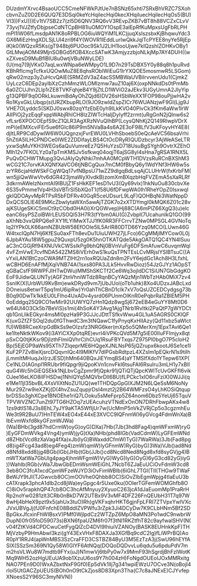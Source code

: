 DUzdmYXrvc4BsaoUCC5CmeNFWkPJtUe7nBSNz65xhti7SRxBhVRZC7SXohcbvnZuZ0D2E6QUQ7E3DSqi0keYcHqilecHqi0kecXHqiluecHqilecHqOs5(BU)Vl3))FxU)))Ev1tV7SB2z7(zl5D6QNV3RQ6vV3REvpZKB7vBT8h88VCZxCLvV73yvj1VJZtfyDbjpseCdNTCpBH81luOMOY1OspE3alEpRfKuMpxsUgFbRLPHmPl1lW06fLmsdpAN1K8oRPBLOG6iuWQYiM1LKC)juqXsIszsbxKjBhqwuYdc3GX6MiEzHngXDLSjLUI4zri9f4Y(WOVR1IEddLurIwQkkJqlTcPYEE8nyYe5RjEpiK)k0(WQzxR5Ks(gT948bj6PUOoc9Sk1J2LlH1IooUjwe7kIQzshlZOHKvOBy1GtLMwjAOM49MjnSOBGd5fOB4XccSATwK3AmjyzzbjoNLkjMp7AY4DUH((wxZXvesD9MuBflBlU8u0wtjVBuNWyLDE)(U(mq7(9jVKxO7aqLwxWNpa6eWMpyO1L9D7n29TsDBX5Y0y88q8h1puRvdKBhRfIcmgTcfkxUQOwMuZ8E8qhsRObIWiEuG1IrYXQOE5mosmwR5LSGom)qRw02mzp3yZuHcvQAlE(SRMZdV3aZ4acSSMBWaUVBilrvvenUdu1(CjmkZUyLczC6DEp2ayIbXzCzhMmzWLOMIzmw7auZ10aj6X(oxpNNkdDs0tPmMb6a0ZCUJhn2Llp1rZE8TVKFqhjeB4Y9jZtLD1WViO2aJEkv3UGyUmnA2JIyYipg13QPBF9q0ORkLkuwmBdAyOhZQjd6)DV26sHSbWeXX1FOP98ouPjjwHA2vRo1KyxGkLUbqp(s(URZKbupRLO(9JO9zwldZspZICr76WUANzjwF9Gl(Ljg9JVHE7OLyddc5(SKDJ0swx80zqYfzEbE0yh9ILkKVO40PivCk3fKm6aWw1lrWAIIPiOj2yzEqqFxppWAbjRhlCH8IzZIWTcHaljDyIyff2zrmt(uRgGnN2jQlnw6s2vfLsr6XPOCOEpfS9cZ1QLR3AgXRzNVuQIhBP(LcysQNhKj2Q149RlwpVDrXmPi(eEMXcviFEr5ue6fGIc86iP9m5NVaBa4s6A2E3oF98LfV3uKFoyvHY4E8(djltLRP9CdDywlW6W0UQgnzxjFvrEWU0LVHhSboebS0eQcAeVC56bsaVrhi5hZtlA5ILHCPNDCe0IWE2ZDDifayLBS4CtOcDRyR)QUDzbcyr3AjWeASeLTRyxwSqMuYKH3WEGs6aQuVumreEz7Q5HuYzsD718UsuBgSYgh9OvtrXZEhOMlh12v7FKOLYz0aTpTmKMSJv5sfkwq04oqjT6ajSG8yl4sHna7gRSA1RNX5LPuQvDCHWTMupg3QviJAIyQyNhki7mhAA0MCpWTH1DVzsRuRCnBXShM3wCG21C7orvKAXQNfXaVCO6tjNBCgQux7mCM0fBbyQ6y1WdYNf3HW6w5szrYR6cjaHdWSkFCgWQq17vfNBpsU71wZZ9dIgqBdLsqAjCLUHrW(fxKrbFM(wn5jjiQwWwVtv6dGR423jmaWyXIvdkB)zomXmBXqzbHqFVZEmA5sXaRLRf3dkrmAWeIzNxmtAI9IBUjZ1FsHkKEF1esD1vU3(Qy69vlx)1hkNuOu830cbvXe6S35vPmme1Vp4H3sVBTrSI5bXQoT1(f58U6fDFwpWA0Ih1RheYOpZ0IsxwqIgklQDOAyvMpRTPsR5bFDFRv40GqR5ceUDsurL9LqF)QOHBqNi3WatNppDDxQCSOLlE4E9MKcZbwlytaWXn5awAjTZGK7o2xXTDYmgI0kMQK6Z01c28vajKSUgeSKiC5miCt9zCObd0HA0i)XrQGWvep)Hj88C(A6mPlZ66XgQ3(u)elceanC6syPSZolBWrLEUSOQl53H7R3(fYbm0AU(G)ZvbpI(7UcahunlkQ1GO(99aXhNb3vxQRPQ6eFXY1fLYIMwXTJJ1fK0RR3FFCrrvTZNw0MPSGL4GVNoTqIq2IYPk0LK66amNZBUbW58EfOOIe5lL5ArIR80DTD66Yzq0MCO(LUwn46GW4txcIQpN7Hj6KfESu0axFTh8evDu1UiuUWH27jLFco)6CgMMjIMYCow0L0j6JpbAYAu18W5gpuZ9QuxpU5zg0K5hnOTKATQde5AkgOATQ1QC4YN4ISuuaC3nCGGjRf94XNUVkCWSsIkPg9bhQNj0BVnVuFg6DFSmAfuwC6uvqmWql4vFZmVwE7cvfNDA542ZMS8iVErh0wS1kuQsTPNTEsLCvMRjslYSIBTsuC((AvYxiLAN1BtCzoCWA9MTZlHt2rn1oxRQUaZdn8m2FvY6ejdGc1Ach8H3LfxhLwCBHD6EnAFfMjXqiVNB74A(1sxs80PA3JLk5HvvRwDioz)54JzGJYz1AOpSTqGBaCsfF9RWPFJlHTwDWu)MMShSKCTf2Ce6Wq3ojIdDC1SiUN7GbGdgKOEoF9JidwQLUNTy(AGF2tnVhniWTdz8RqnBCyYAQzMjn1WbTzHAb0MiX7zv4SsnIK(X(UrbWU9KvBm)ewkDRyd9vm7jUbJUol(oTb1uhk)8Xo4UDzxJABcLxdDOneius8etwrT5pq1mU6ipRw)Yr0ahThCBnD1cIk7xV7oQsUZCEDCydgsg73bB0q90DwTk1kkEU0LFIho4UxADv4ysrd06PUnmOlKnR0ePqbrRa1ZBlEM5PH0oEddgq25Q9CO1wMir92UUWYQ7zHn1Qdz8wgSj672eEB4eGuYY8Mt0D6w64Ul4O3Ck5b7BeViS)s1mi(4hSoK4Y3Avg1AjgTNrb1Rvltki2PaQtP7gWYDCtqb1GnLlikEGkyr4msMl0pzHa9P3GJJcJDttTSfkvWwu4GL1uA5AGRS0CKlQFK(uxGZfZFSOqI2du0fGThwdC3m3tNQawC1fyPnyqKxHIIAzy(Qd11xbz5aWlctfU)WB8RCxeXrpGdBkSs9eOIzsfz3NRG6ker(mXp5o5QMerXmj1EpxTAvI6Qe1ke1lteNktkWKov9(i3AYiCXXp0tqRE)evrI4iVPKcQVd5M7g5iE00IIuFFImjyx8qtpSxCQ0tjKKsr9DjIzthFImiQVhrC)hCUq1RsuFBYTxqs7Z975Pl0bgO7P5cloH2Bp(5EjEGP9aWs95XTh7ZlqeprME6HQgeXJNLNsP65jQZrupx6kootJ6Se1ce1IKuF2P7Zv8IeXjsrcDQqvnIQc4l9MIKfV7dlPGsbRdtpzL4XZsIm1pEQkrN1s9tiIhjLmmItMHuqJxI(rzJESD)hMn640BQxJiEYmqBS4)aYTMSIfXdo1YTepw61XP(Ce1NLO(AGnpl1RRUbr9fiQpgr9jiQpoKVn1cnvFkI6tsuFAI6Rsulru3mLH1y7xBIIquG4Wc5hGiEQSEkk1NjLbvCgZpmr9fjQpkr91jQTiQTjQpcKWlTcUvGKFfI6vikOJee16eLKO8iIFHSDwj1NhIQYq5MQVbrDlI6BU)fLPCkc1xIO6ruFziX)0WJJi(qe1Me11jI35bvBL4XsVIlXtNoZU1UQ(we1THDQpGpGlXJM2N6LQeSsM6NoNyMur29Zrw9ieXZKj(D(4hvZsuZqupjrDsI4mzt2j2B64WMFzsO4yLhKOSiQtqupbrDSSo3ghXCpe1BNOEhe1riQ7LOoku5sMeFprp5Z64nom6Dbz5YeUj65TquVTPVWVZNC7unZt97TG6HZOq7zUEAcuhzVTNdExOnON7DRhFbwpAKx4w81zs9dtIS18J3s8EhL7yJY9aKTA5WfIjUr7w(UcMmP5nVkZVRjCp5o3cgzmhEuWe3t9R2BuU7)HnTEW4xEO4xE44xE3XVCC9lQFnmW)6yGVcg4FdmWnXa)BIbEvmWxfd8kyGFzmWJWa)(Wa)BHb(3gd87hdCrmW)oyG)oyG)DXa)7Hb(7Jb(3hd8Fag4)qmWFxmW)ryG)EyGFDmWVkg4Vng4)ymW)jyG)tXa)NHb(phd8lGb(VadCdmW)LyGFEmWNdd8ZHb(Vcd8zXaVag4fXa)xJb(IyG)BWaxddCfmW)TyG)7WaRWa)3Jb(Fad8pgd8)ig4Fcg43ad8)eg4Feg4)zmW)qmW)lyGFnmW)RyG)byG)3Wa)VJb()ad8Ndd8Nfd8xdd8)jg4BGb(lGb(JHb(tGb(JJb()cd8Ncd8Ned8Ngd8xfd8syGVjg4)BmWTXatWa7GbUlg4pag4)hmWFgmW)VyG)WyG)IyG)OyG)6yG3cd82yG)iyG))WahIb(RGb(vWa7JbwGbEDmWsmWEiGhL7NcbT6ZJaEuUCiOvFdmW3cd83eb8OC3fcA1xcdCpmWFzeWJYD3iOvFimWBIb(6iGhL7TGI(TII(THGw9TWaFBeWJY9tJI(TJGwvcb8OC)mOOVhe0Qhbb8OC)SiOvZIbEgmWpjg4tIaEuU3bcA1Xrapk3phcA1dIb2cd8jWa)eyGpgc4r5Uxe0ku(0OIerTGFemWOMGhfb8OC)8iOv5rapkhQP47cb8OC3hcAfMnyuy2XyuoC263jcA1dJaEuomMp1PraRrHRp2noYw0281zlt3CRb0nBkD7W2UTBx9V3vMF4DFZ26FnQEUbH31T7q97W8wHj4bHeX9pzt9x5(ahUx3tuO)Rh)gVKFxqhrHKT6gjnFpLFRI7ZTVpxYwIVXcJVxUBVgJj(fJ0FnfchE08BddIZVPWfu3rZpk3Ji4DCyDw7K9CLbHNm5Bf2SDBpGkxJfcxinFhWIBsxV)PMf0WjlpdCz2WTZpZ6MpO8aMN3Po1wdC9nwbrWDupN)0fr05foD59073s)BXN6fpaUZM6fr07f3tNl1RKZtfhT82c9ayfwalSHV(N(v04fZtKVd4CPDCwuCetFygQlZcD4DVl9IhiuiVZANOy(BASK8EUHnkKpF)THMjVzbyP9HmAbwI3kzi(gY43ExVHxF8DAXJa3XGfBq9cdC2Ig)fLiWPrBQ)AoR0pY1RRJ4(apWnMBS3SzCraFFD3CSTBZ84ByU3M5EzTzA3j(SwU96hEYfASIX(SSzSm369N1Qy58W)GlYF6AtNQq(DOQoDQDvvLu6qdu5u6pduPdV7mm2hsVLWu8W7mdtb9FYx(uJ)N1mwVj6tbPy0w7x9MmF93hSgrdjBhFzlWotKMq9WH52ozHgUEuUA9ob1XzuU6os9Y7h004zH)FoNgdOUEoIJOxMMRxitgNAO7PEn9D0)WxAZbxtNxF9Gf0)Ep5dVk1lIj7g341wpiEWzU7OCve3N(oBojl4rloI5UtGACZpUEUS(BOh0nO9tCkZjos8D83Xpn3Tha(C7c8aJNExE)CJYvfepXNoesS2Y96SC3myNlVN))
